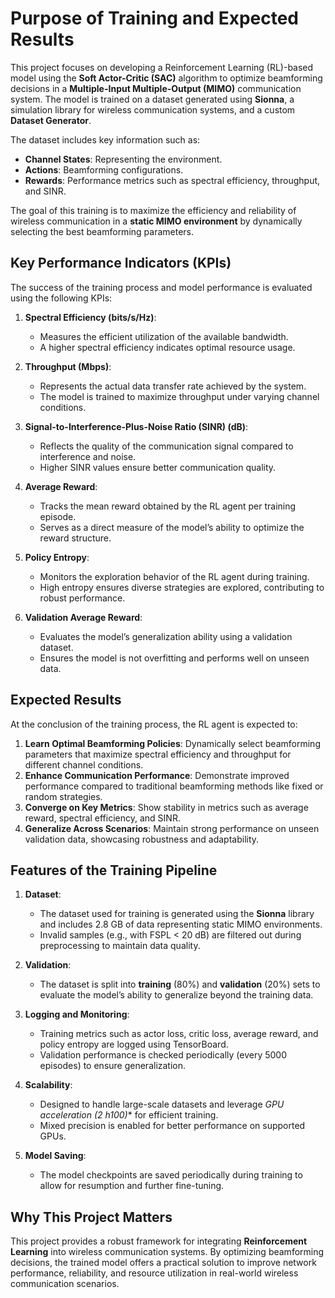 # Purpose of Training and Expected Results

This project focuses on developing a Reinforcement Learning (RL)-based model using the **Soft Actor-Critic (SAC)** algorithm to optimize beamforming decisions in a **Multiple-Input Multiple-Output (MIMO)** communication system. The model is trained on a dataset generated using **Sionna**, a simulation library for wireless communication systems, and a custom **Dataset Generator**. 

The dataset includes key information such as:
- **Channel States**: Representing the environment.
- **Actions**: Beamforming configurations.
- **Rewards**: Performance metrics such as spectral efficiency, throughput, and SINR.

The goal of this training is to maximize the efficiency and reliability of wireless communication in a **static MIMO environment** by dynamically selecting the best beamforming parameters. 

## Key Performance Indicators (KPIs)

The success of the training process and model performance is evaluated using the following KPIs:

1. **Spectral Efficiency (bits/s/Hz)**:
   - Measures the efficient utilization of the available bandwidth.
   - A higher spectral efficiency indicates optimal resource usage.

2. **Throughput (Mbps)**:
   - Represents the actual data transfer rate achieved by the system.
   - The model is trained to maximize throughput under varying channel conditions.

3. **Signal-to-Interference-Plus-Noise Ratio (SINR) (dB)**:
   - Reflects the quality of the communication signal compared to interference and noise.
   - Higher SINR values ensure better communication quality.

4. **Average Reward**:
   - Tracks the mean reward obtained by the RL agent per training episode.
   - Serves as a direct measure of the model’s ability to optimize the reward structure.

5. **Policy Entropy**:
   - Monitors the exploration behavior of the RL agent during training.
   - High entropy ensures diverse strategies are explored, contributing to robust performance.

6. **Validation Average Reward**:
   - Evaluates the model’s generalization ability using a validation dataset.
   - Ensures the model is not overfitting and performs well on unseen data.

## Expected Results

At the conclusion of the training process, the RL agent is expected to:
1. **Learn Optimal Beamforming Policies**: Dynamically select beamforming parameters that maximize spectral efficiency and throughput for different channel conditions.
2. **Enhance Communication Performance**: Demonstrate improved performance compared to traditional beamforming methods like fixed or random strategies.
3. **Converge on Key Metrics**: Show stability in metrics such as average reward, spectral efficiency, and SINR.
4. **Generalize Across Scenarios**: Maintain strong performance on unseen validation data, showcasing robustness and adaptability.

## Features of the Training Pipeline

1. **Dataset**:
   - The dataset used for training is generated using the **Sionna** library and includes 2.8 GB of data representing static MIMO environments.
   - Invalid samples (e.g., with FSPL < 20 dB) are filtered out during preprocessing to maintain data quality.

2. **Validation**:
   - The dataset is split into **training** (80%) and **validation** (20%) sets to evaluate the model’s ability to generalize beyond the training data.

3. **Logging and Monitoring**:
   - Training metrics such as actor loss, critic loss, average reward, and policy entropy are logged using TensorBoard.
   - Validation performance is checked periodically (every 5000 episodes) to ensure generalization.

4. **Scalability**:
   - Designed to handle large-scale datasets and leverage **GPU acceleration (2* h100)** for efficient training.
   - Mixed precision is enabled for better performance on supported GPUs.

5. **Model Saving**:
   - The model checkpoints are saved periodically during training to allow for resumption and further fine-tuning.

## Why This Project Matters

This project provides a robust framework for integrating **Reinforcement Learning** into wireless communication systems. By optimizing beamforming decisions, the trained model offers a practical solution to improve network performance, reliability, and resource utilization in real-world wireless communication scenarios.
